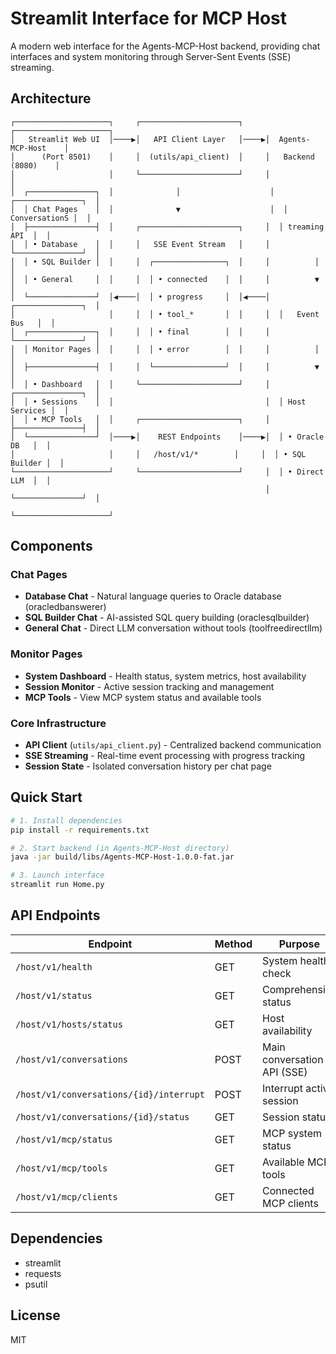 # Streamlit Interface for MCP Host

A modern web interface for the Agents-MCP-Host backend, providing chat interfaces and system monitoring through Server-Sent Events (SSE) streaming.

## Architecture

```
┌─────────────────────┐     ┌──────────────────────┐     ┌─────────────────────┐
│   Streamlit Web UI  │────▶│   API Client Layer   │────▶│  Agents-MCP-Host    │
│      (Port 8501)    │     │  (utils/api_client)  │     │   Backend (8080)    │
│                     │     └──────────────────────┘     │                     │
│  ┌───────────────┐  │              │                    │  ┌───────────────┐  │
│  │ Chat Pages    │  │              ▼                    │  │ ConversationS │  │
│  ├───────────────┤  │     ┌──────────────────────┐     │  │ treaming API  │  │
│  │ • Database    │  │     │   SSE Event Stream   │     │  └───────────────┘  │
│  │ • SQL Builder │  │     │  ┌────────────────┐  │     │          │          │
│  │ • General     │  │     │  │ • connected    │  │     │          ▼          │
│  └───────────────┘  │◀────│  │ • progress     │  │◀────│  ┌───────────────┐  │
│                     │     │  │ • tool_*       │  │     │  │   Event Bus   │  │
│  ┌───────────────┐  │     │  │ • final        │  │     │  └───────────────┘  │
│  │ Monitor Pages │  │     │  │ • error        │  │     │          │          │
│  ├───────────────┤  │     │  └────────────────┘  │     │          ▼          │
│  │ • Dashboard   │  │     └──────────────────────┘     │  ┌───────────────┐  │
│  │ • Sessions    │  │                                  │  │ Host Services │  │
│  │ • MCP Tools   │  │     ┌──────────────────────┐     │  ├───────────────┤  │
│  └───────────────┘  │────▶│    REST Endpoints    │────▶│  │ • Oracle DB   │  │
│                     │     │   /host/v1/*        │     │  │ • SQL Builder │  │
└─────────────────────┘     └──────────────────────┘     │  │ • Direct LLM  │  │
                                                         │  └───────────────┘  │
                                                         └─────────────────────┘
```

## Components

### Chat Pages
- **Database Chat** - Natural language queries to Oracle database (oracledbanswerer)
- **SQL Builder Chat** - AI-assisted SQL query building (oraclesqlbuilder)
- **General Chat** - Direct LLM conversation without tools (toolfreedirectllm)

### Monitor Pages
- **System Dashboard** - Health status, system metrics, host availability
- **Session Monitor** - Active session tracking and management
- **MCP Tools** - View MCP system status and available tools

### Core Infrastructure
- **API Client** (`utils/api_client.py`) - Centralized backend communication
- **SSE Streaming** - Real-time event processing with progress tracking
- **Session State** - Isolated conversation history per chat page

## Quick Start

```bash
# 1. Install dependencies
pip install -r requirements.txt

# 2. Start backend (in Agents-MCP-Host directory)
java -jar build/libs/Agents-MCP-Host-1.0.0-fat.jar

# 3. Launch interface
streamlit run Home.py
```

## API Endpoints

| Endpoint | Method | Purpose |
|----------|--------|---------|
| `/host/v1/health` | GET | System health check |
| `/host/v1/status` | GET | Comprehensive status |
| `/host/v1/hosts/status` | GET | Host availability |
| `/host/v1/conversations` | POST | Main conversation API (SSE) |
| `/host/v1/conversations/{id}/interrupt` | POST | Interrupt active session |
| `/host/v1/conversations/{id}/status` | GET | Session status |
| `/host/v1/mcp/status` | GET | MCP system status |
| `/host/v1/mcp/tools` | GET | Available MCP tools |
| `/host/v1/mcp/clients` | GET | Connected MCP clients |

## Dependencies

- streamlit
- requests
- psutil

## License

MIT